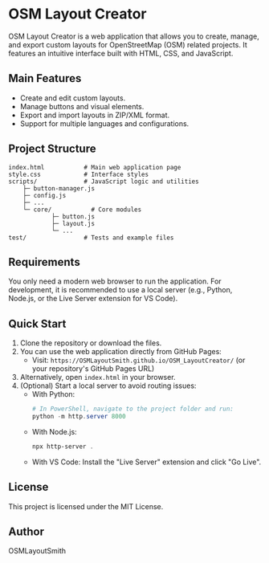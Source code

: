 
# OSM Layout Creator

OSM Layout Creator is a web application that allows you to create, manage, and export custom layouts for OpenStreetMap (OSM) related projects. It features an intuitive interface built with HTML, CSS, and JavaScript.

## Main Features
- Create and edit custom layouts.
- Manage buttons and visual elements.
- Export and import layouts in ZIP/XML format.
- Support for multiple languages and configurations.

## Project Structure
```
index.html           # Main web application page
style.css            # Interface styles
scripts/             # JavaScript logic and utilities
	├─ button-manager.js
	├─ config.js
	├─ ...
	└─ core/           # Core modules
			├─ button.js
			├─ layout.js
			└─ ...
test/                # Tests and example files
```

## Requirements
You only need a modern web browser to run the application. For development, it is recommended to use a local server (e.g., Python, Node.js, or the Live Server extension for VS Code).


## Quick Start
1. Clone the repository or download the files.
2. You can use the web application directly from GitHub Pages:
	 - Visit: `https://OSMLayoutSmith.github.io/OSM_LayoutCreator/` (or your repository's GitHub Pages URL)
3. Alternatively, open `index.html` in your browser.
4. (Optional) Start a local server to avoid routing issues:
	 - With Python:
		 ```powershell
		 # In PowerShell, navigate to the project folder and run:
		 python -m http.server 8000
		 ```
	 - With Node.js:
		 ```powershell
		 npx http-server .
		 ```
	 - With VS Code: Install the "Live Server" extension and click "Go Live".

## License
This project is licensed under the MIT License.

## Author
OSMLayoutSmith
